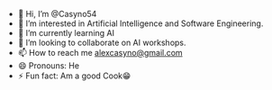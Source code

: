 - 👋 Hi, I’m @Casyno54
- 👀 I’m interested in Artificial Intelligence and Software Engineering.
- 🌱 I’m currently learning AI
- 💞️ I’m looking to collaborate on AI workshops.
- 📫 How to reach me alexcasyno@gmail.com
- 😄 Pronouns: He
- ⚡ Fun fact: Am a good Cook😁

<!---
Casyno54/Casyno54 is a ✨ special ✨ repository because its `README.md` (this file) appears on your GitHub profile.
You can click the Preview link to take a look at your changes.
--->
